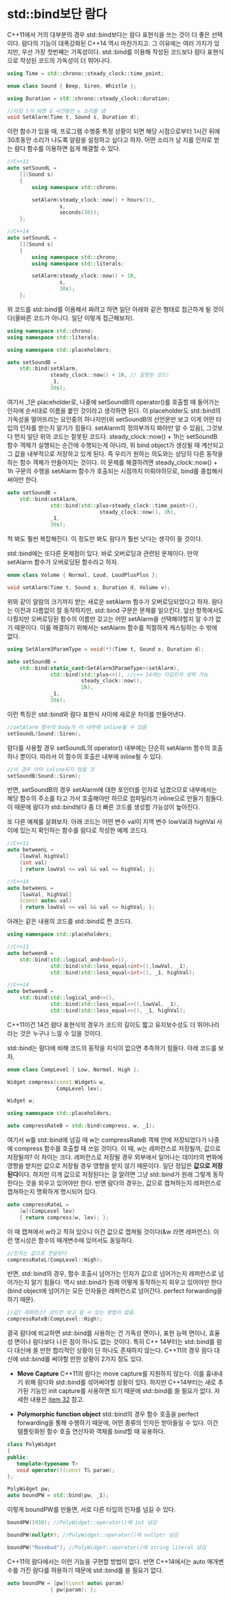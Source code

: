 # std::bind보단 람다

C++11에서 거의 대부분의 경우 std::bind보다는 람다 표현식을 쓰는 것이 더 좋은 선택이다. 람다의 기능이 대폭강화된 C++14 역시 마찬가지고. 그 이유에는 여러 가지가 있지만, 우선 가장 첫번째는 가독성이다. std::bind를 이용해 작성된 코드보다 람다 표현식으로 작성된 코드의 가독성이 더 뛰어나다.

```C++
using Time = std::chrono::steady_clock::time_point;

enum class Sound { Beep, Siren, Whistle };

using Duration = std::chrono::steady_clock::duration;

//타임 t가 되면 d 시간동안 s 소리를 냄
void SetAlarm(Time t, Sound s, Duration d);
```

이런 함수가 있을 때, 프로그램 수행중 특정 상황이 되면 해당 시점으로부터 1시간 뒤에 30초동안 소리가 나도록 알람을 설정하고 싶다고 하자. 어떤 소리가 날 지를 인자로 받는 람다 함수를 이용하면 쉽게 해결할 수 있다.

```C++
//C++11
auto setSoundL =
    [](Sound s)
    {
        using namespace std::chrono;

        setAlarm(steady_clock::now() + hours(1),
                 s,
                 seconds(30));
    };

//C++14
auto setSoundL =
    [](Sound s)
    {
        using namespace std::chrono;
        using namespace std::literals;

        setAlarm(steady_clock::now() + 1h,
                 s,
                 30s);
    };
``` 

위 코드를 std::bind를 이용해서 짜려고 하면 일단 아래와 같은 형태로 접근하게 될 것이다(올바른 코드가 아니다. 일단 이렇게 접근해보자).

```C++
using namespace std::chrono;
using namespace std::literals;

using namespace std::placeholders;

auto setSoundB =
    std::bind(setAlarm,
              steady_clock::now() + 1h, // 잘못된 코드!
              _1,
              30s);
```

여기서 _1은 placeholder로, 나중에 setSoundB의 operator()를 호출할 때 들어가는 인자에 순서대로 이름을 붙인 것이라고 생각하면 된다. 이 placeholder도 std::bind의 가독성을 떨어뜨리는 요인중의 하나지만(위 setSoundB의 선언문만 보고 이게 어떤 타입의 인자를 받는지 알기가 힘들다. setAlarm의 정의부까지 봐야만 알 수 있음), 그것보다 먼지 일단 위의 코드는 잘못된 코드다. steady_clock::now() + 1h는 setSoundB 함수 객체가 실행되는 순간에 수행되는게 아니라, 위 bind object가 생성될 때 계산되고 그 값을 내부적으로 저장하고 있게 된다. 즉 우리가 원하는 의도와는 상당히 다른 동작을 하는 함수 객체가 만들어지는 것이다. 이 문제를 해결하려면 steady_clock::now() + 1h 구문의 수행을 setAlarm 함수가 호출되는 시점까지 미뤄야하므로, bind를 중첩해서 써야만 한다.

```C++
auto setSoundB =
    std::bind(setAlarm,
              std::bind(std::plus<steady_clock::time_point>(), 
                              steady_clock::now(), 1h),
              _1,
              30s);
```

척 봐도 훨씬 복잡해진다. 이 정도만 봐도 람다가 훨씬 낫다는 생각이 들 것이다.

 std::bind에는 또다른 문제점이 있다. 바로 오버로딩과 관련된 문제이다. 만약 setAlarm 함수가 오버로딩된 함수라고 하자.

```C++
enum class Volume { Normal, Loud, LoudPlusPlus };

void setAlarm(Time t, Sound s, Duration d, Volume v);
```

위와 같이 알람의 크기까지 받는 새로운 setAlarm 함수가 오버로딩되었다고 하자. 람다는 이전과 다름없이 잘 동작하지만, std::bind 구문은 문제를 일으킨다. 앞선 항목에서도 다뤘지만 오버로딩된 함수의 이름만 갖고는 어떤 setAlarm을 선택해야할지 알 수가 없기 때문이다. 이를 해결하기 위해서는 setAlarm 함수를 적절하게 캐스팅하는 수 밖에 없다.

```C++
using SetAlarm3ParamType = void(*)(Time t, Sound s, Duration d);

auto setSoundB =
    std::bind(static_cast<SetAlarm3ParamType>(setAlarm),
              std::bind(std::plus<>(), //c++ 14에는 타입인자 생략 가능
                        steady_clock::now(),
                        1h),
              _1,
              30s);
```

이런 특징은 std::bind와 람다 표현식 사이에 새로운 차이를 만들어낸다.

```C++
//setAlarm 함수의 body가 이 내부에 inline될 수 있음
setSoundL(Sound::Siren);
```

람다를 사용할 경우 setSoundL의 operator() 내부에는 단순히 setAlarm 함수의 호출 하나 뿐이다. 따라서 이 함수의 호출은 내부에 inline될 수 있다.

```C++
//이 경우 아마 inline되지 않을 것
setSoundB(Sound::Siren);
```

반면, setSoundB의 경우 setAlarm에 대한 포인터를 인자로 넘겼으므로 내부에서는 해당 함수의 주소를 타고 가서 호출해야만 하므로 컴파일러가 inline으로 만들기 힘들다. 이 때문에 람다가 std::bind보다 좀 더 빠른 코드를 생성할 가능성이 높아진다.

또 다른 예제를 살펴보자. 아래 코드는 어떤 변수 val이 지역 변수 lowVal과 highVal 사이에 있는지 확인하는 함수를 람다로 작성한 예제 코드다.

```C++
//C++11
auto betweenL =
    [lowVal highVal]
    (int val)
    { return lowVal <= val && val <= highVal; };

//C++14
auto betweenL =
    [lowVal, highVal]
    (const auto& val)
    { return lowVal <= val && val <= highVal; };
```

아래는 같은 내용의 코드를 std::bind로 짠 코드다.

```C++
using namespace std::placeholders;

//C++11
auto betweenB = 
    std::bind(std::logical_and<bool>(),
              std::bind(std::less_equal<int>(),lowVal, _1),
              std::bind(std::less_equal<int>(), _1, highVal);

//C++14
auto betweenB = 
    std::bind(std::logical_and<>(),
              std::bind(std::less_equal<>(),lowVal, _1),
              std::bind(std::less_equal<>(), _1, highVal);
```

C++11이건 14건 람다 표현식의 경우가 코드의 길이도 짧고 유지보수성도 더 뛰어나리라는 것은 누구나 느낄 수 있을 것이다.

std::bind는 람다에 비해 코드의 동작을 지식이 없으면 추측하기 힘들다. 아래 코드를 보자.

```C++
enum class CompLevel { Low, Normal, High };

Widget compress(const Widget& w,
                CompLevel lev);

Widget w;

using namespace std::placeholders;

auto compressRateB = std::bind(compress, w, _1);
```

여기서 w를 std::bind에 넘길 때 w는 compressRateB 객체 안에 저장되었다가 나중에 compress 함수를 호출할 때 쓰일 것이다. 이 때, w는 레퍼런스로 저장될까, 값으로 저장될까? 이 차이는 크다. 레퍼런스로 저장될 경우 외부에서 일어나는 데이터의 변화에 영향을 받지만 값으로 저장될 경우 영향을 받지 않기 때문이다. 일단 정답은 **값으로 저장된다**이다. 하지만 이게 값으로 저장된다는 걸 알려면 그냥 std::bind가 원래 그렇게 동작한다는 것을 외우고 있어야만 한다. 반면 람다의 경우는, 값으로 캡쳐하는지 레퍼런스로 캡쳐하는지 명확하게 명시되어 있다.

```C++
auto compressRateL =
    [w](CompLevel lev)
    { return compress(w, lev); };
```

이 때 캡쳐에서 w라고 적혀 있으니 이건 값으로 캡쳐될 것이다(&w 라면 레퍼런스). 이런 명시성은 함수의 매개변수에 있어서도 동일하다.

```C++
//인자는 값으로 전달된다
compressRateL(CompLevel::High);
```

반면, std::bind의 경우, 함수 호출시 넘어가는 인자가 값으로 넘어가는지 레퍼런스로 넘어가는지 알기 힘들다. 역시 std::bind가 원래 어떻게 동작하는지 외우고 있어야만 한다(bind object에 넘어가는 모든 인자들은 레퍼런스로 넘어간다. perfect forwarding을 하기 때문).

```C++
//값? 레퍼런스? 코드만 보고 알 수 있는 방법이 없음.
compressRateB(CompLevel::High);
```

결국 람다에 비교하면 std::bind를 사용하는 건 가독성 면이나, 표현 능력 면이나, 효율성 면이나 람다보다 나은 점이 하나도 없는 것이다. 특히 C++ 14부터는 std::bind를 람다 대신에 쓸 만한 합리적인 상황이 단 하나도 존재하지 않는다. C++11의 경우 람다 대신에 std::bind를 써야할 만한 상황이 2가지 정도 있다.

- **Move Capture** C++11의 람다는 move capture를 지원하지 않는다. 이를 흉내내기 위해 람다와 std::bind를 섞어써야할 상황이 있다. 하지만 C++14부터는 새로 추가된 기능인 init capture를 사용하면 되기 때문에 std::bind를 쓸 필요가 없다. 자세한 내용은 [item 32](item_32.md) 참고.

- **Polymorphic function object** std::bind의 경우 함수 호출을 perfect forwarding을 통해 수행하기 때문에, 어떤 종류의 인자든 받아들일 수 있다. 이건 템플릿화된 함수 호출 연산자와 객체를 bind할 때 유용하다.

 ```C++
class PolyWidget
{
public:
    template<typename T>
    void operator()(const T& param);
};

PolyWidget pw;
auto boundPW = std::bind(pw, _1);
```

 이렇게 boundPW를 만들면, 서로 다른 타입의 인자를 넘길 수 있다.

 ```C++
boundPW(1930); //PolyWidget::operator()에 int 넘김

boundPW(nullptr); //PolyWidget::operator()에 nullptr 넘김

boundPW("Rosebud"); //PolyWidget::operator()에 string literal 넘김
```

 C++11의 람다에서는 이런 기능을 구현할 방법이 없다. 반면 C++14에서는 auto 매개변수를 가진 람다를 허용하기 때문에 std::bind를 쓸 필요가 없다.

 ```C++
auto boundPW = [pw](const auto& param)
               { pw(param); };
```
